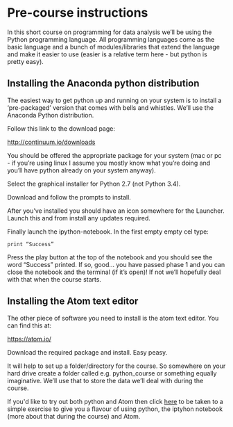 # Pre-course instructions
In this short course on programming for data analysis we’ll be using the Python programming language. All programming languages come as the basic language and a bunch of modules/libraries that extend the language and make it easier to use (easier is a relative term here - but python is pretty easy).
## Installing the Anaconda python distribution
The easiest way to get python up and running on your system is to install a ‘pre-packaged’ version that comes with bells and whistles. We’ll use the Anaconda Python distribution.

Follow this link to the download page:

http://continuum.io/downloads

You should be offered the appropriate package for your system (mac or pc - if you’re using  linux I assume you mostly know what you’re doing and you’ll have python already on your system anyway).

Select the graphical installer for Python 2.7 (not Python 3.4).

Download and follow the prompts to install.

After you’ve installed you should have an icon somewhere for the Launcher. Launch this and from install any updates required.

Finally launch the ipython-notebook. In the first empty empty cel type:
```
print “Success”
```
Press the play button at the top of the notebook and you should see the word “Success” printed. If so, good… you have passed phase 1 and you can close the notebook and the terminal (if it’s open)! If not we’ll hopefully deal with that when the course starts.

## Installing the Atom text editor
The other piece of software you need to install is the atom text editor. You can find this at:

https://atom.io/

Download the required package and install. Easy peasy.

It will help to set up a folder/directory for the course. So somewhere on your hard drive create a folder called e.g. python_course or something equally imaginative. We’ll use that to store the data we’ll deal with during the course.

If you'd like to try out both python and Atom then click [here](https://github.com/iaingallagher/BasicPython/blob/master/Week1%20-%20Getting%20started.ipynb) to be taken to a simple exercise to give you a flavour of using python, the iptyhon notebook (more about that during the course) and Atom.
